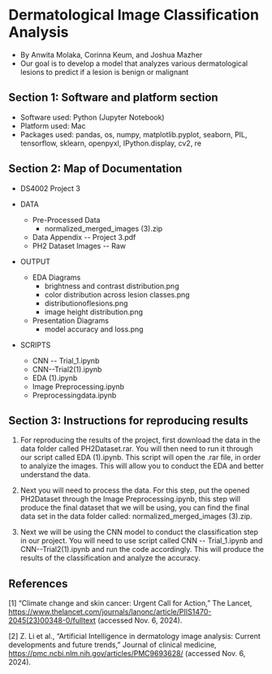 # Dermatological Image Classification Analysis
- By Anwita Molaka, Corinna Keum, and Joshua Mazher
- Our goal is to develop a model that analyzes various dermatological lesions to predict if a lesion is benign or malignant

## Section 1: Software and platform section
- Software used: Python (Jupyter Notebook)
- Platform used: Mac
- Packages used: pandas, os, numpy, matplotlib.pyplot, seaborn, PIL, tensorflow, sklearn, openpyxl, IPython.display, cv2, re

## Section 2: Map of Documentation

* DS4002 Project 3
 * DATA
   * Pre-Processed Data
     * normalized_merged_images (3).zip
   * Data Appendix -- Project 3.pdf
   * PH2 Dataset Images -- Raw 

 * OUTPUT
   * EDA Diagrams
     * brightness and contrast distribution.png
     * color distribution across lesion classes.png
     * distributionoflesions.png
     * image height distribution.png
   * Presentation Diagrams
     * model accuracy and loss.png

* SCRIPTS
  * CNN -- Trial_1.ipynb
  * CNN--Trial2(1).ipynb
  * EDA (1).ipynb
  * Image Preprocessing.ipynb
  * Preprocessingdata.ipynb

## Section 3: Instructions for reproducing results
1. For reproducing the results of the project, first download the data in the data folder called PH2Dataset.rar. You will then need to run it through our script called EDA (1).ipynb. This script will open the .rar file, in order to analyize the images. This will allow you to conduct the EDA and better understand the data. 

2. Next you will need to process the data. For this step, put the opened PH2Dataset through the Image Preprocessing.ipynb, this step will produce the final dataset that we will be using, you can find the final data set in the data folder called: normalized_merged_images (3).zip. 

3. Next we will be using the CNN model to conduct the classification step in our project. You will need to use script called CNN -- Trial_1.ipynb and CNN--Trial2(1).ipynb and run the code accordingly. This will produce the results of the classification and analyze the accuracy.  


## References
[1] “Climate change and skin cancer: Urgent Call for Action,” The Lancet, https://www.thelancet.com/journals/lanonc/article/PIIS1470-2045(23)00348-0/fulltext (accessed Nov. 6, 2024). 

[2] Z. Li et al., “Artificial Intelligence in dermatology image analysis: Current developments and future trends,” Journal of clinical medicine, https://pmc.ncbi.nlm.nih.gov/articles/PMC9693628/ (accessed Nov. 6, 2024). 

